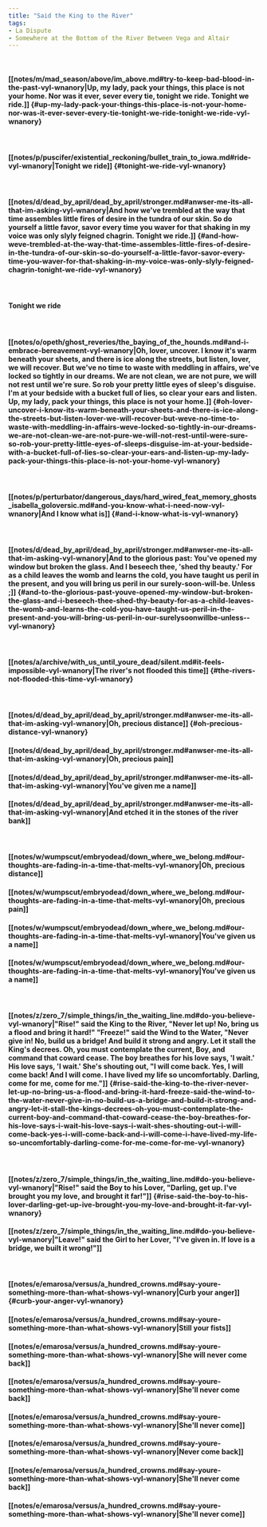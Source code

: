 ```yaml
---
title: "Said the King to the River"
tags:
- La Dispute
- Somewhere at the Bottom of the River Between Vega and Altair
---
```

&nbsp;
#### [[notes/m/mad_season/above/im_above.md#try-to-keep-bad-blood-in-the-past-vyl-wnanory|Up, my lady, pack your things, this place is not your home. Nor was it ever, sever every tie, tonight we ride. Tonight we ride.]] {#up-my-lady-pack-your-things-this-place-is-not-your-home-nor-was-it-ever-sever-every-tie-tonight-we-ride-tonight-we-ride-vyl-wnanory}
&nbsp;
#### [[notes/p/puscifer/existential_reckoning/bullet_train_to_iowa.md#ride-vyl-wnanory|Tonight we ride]] {#tonight-we-ride-vyl-wnanory}
&nbsp;
#### [[notes/d/dead_by_april/dead_by_april/stronger.md#anwser-me-its-all-that-im-asking-vyl-wnanory|And how we've trembled at the way that time assembles little fires of desire in the tundra of our skin. So do yourself a little favor, savor every time you waver for that shaking in my voice was only slyly feigned chagrin. Tonight we ride.]] {#and-how-weve-trembled-at-the-way-that-time-assembles-little-fires-of-desire-in-the-tundra-of-our-skin-so-do-yourself-a-little-favor-savor-every-time-you-waver-for-that-shaking-in-my-voice-was-only-slyly-feigned-chagrin-tonight-we-ride-vyl-wnanory}
&nbsp;
#### Tonight we ride
&nbsp;
#### [[notes/o/opeth/ghost_reveries/the_baying_of_the_hounds.md#and-i-embrace-bereavement-vyl-wnanory|Oh, lover, uncover. I know it's warm beneath your sheets, and there is ice along the streets, but listen, lover, we will recover. But we've no time to waste with meddling in affairs, we've locked so tightly in our dreams. We are not clean, we are not pure, we will not rest until we're sure. So rob your pretty little eyes of sleep's disguise. I'm at your bedside with a bucket full of lies, so clear your ears and listen. Up, my lady, pack your things, this place is not your home.]] {#oh-lover-uncover-i-know-its-warm-beneath-your-sheets-and-there-is-ice-along-the-streets-but-listen-lover-we-will-recover-but-weve-no-time-to-waste-with-meddling-in-affairs-weve-locked-so-tightly-in-our-dreams-we-are-not-clean-we-are-not-pure-we-will-not-rest-until-were-sure-so-rob-your-pretty-little-eyes-of-sleeps-disguise-im-at-your-bedside-with-a-bucket-full-of-lies-so-clear-your-ears-and-listen-up-my-lady-pack-your-things-this-place-is-not-your-home-vyl-wnanory}
&nbsp;
#### [[notes/p/perturbator/dangerous_days/hard_wired_feat_memory_ghosts_isabella_goloversic.md#and-you-know-what-i-need-now-vyl-wnanory|And I know what is]] {#and-i-know-what-is-vyl-wnanory}
&nbsp;
#### [[notes/d/dead_by_april/dead_by_april/stronger.md#anwser-me-its-all-that-im-asking-vyl-wnanory|And to the glorious past: You've opened my window but broken the glass. And I beseech thee, 'shed thy beauty.' For as a child leaves the womb and learns the cold, you have taught us peril in the present, and you will bring us peril in our surely-soon-will-be. Unless ;]] {#and-to-the-glorious-past-youve-opened-my-window-but-broken-the-glass-and-i-beseech-thee-shed-thy-beauty-for-as-a-child-leaves-the-womb-and-learns-the-cold-you-have-taught-us-peril-in-the-present-and-you-will-bring-us-peril-in-our-surelysoonwillbe-unless--vyl-wnanory}
&nbsp;
#### [[notes/a/archive/with_us_until_youre_dead/silent.md#it-feels-impossible-vyl-wnanory|The river's not flooded this time]] {#the-rivers-not-flooded-this-time-vyl-wnanory}
&nbsp;
#### [[notes/d/dead_by_april/dead_by_april/stronger.md#anwser-me-its-all-that-im-asking-vyl-wnanory|Oh, precious distance]] {#oh-precious-distance-vyl-wnanory}
#### [[notes/d/dead_by_april/dead_by_april/stronger.md#anwser-me-its-all-that-im-asking-vyl-wnanory|Oh, precious pain]]
#### [[notes/d/dead_by_april/dead_by_april/stronger.md#anwser-me-its-all-that-im-asking-vyl-wnanory|You've given me a name]]
#### [[notes/d/dead_by_april/dead_by_april/stronger.md#anwser-me-its-all-that-im-asking-vyl-wnanory|And etched it in the stones of the river bank]]
&nbsp;
#### [[notes/w/wumpscut/embryodead/down_where_we_belong.md#our-thoughts-are-fading-in-a-time-that-melts-vyl-wnanory|Oh, precious distance]]
#### [[notes/w/wumpscut/embryodead/down_where_we_belong.md#our-thoughts-are-fading-in-a-time-that-melts-vyl-wnanory|Oh, precious pain]]
#### [[notes/w/wumpscut/embryodead/down_where_we_belong.md#our-thoughts-are-fading-in-a-time-that-melts-vyl-wnanory|You've given us a name]]
#### [[notes/w/wumpscut/embryodead/down_where_we_belong.md#our-thoughts-are-fading-in-a-time-that-melts-vyl-wnanory|You've given us a name]]
&nbsp;
#### [[notes/z/zero_7/simple_things/in_the_waiting_line.md#do-you-believe-vyl-wnanory|"Rise!" said the King to the River, "Never let up! No, bring us a flood and bring it hard!" "Freeze!" said the Wind to the Water, "Never give in! No, build us a bridge! And build it strong and angry. Let it stall the King's decrees. Oh, you must contemplate the current, Boy, and command that coward cease. The boy breathes for his love says, 'I wait.' His love says, 'I wait.' She's shouting out, "I will come back. Yes, I will come back! And I will come. I have lived my life so uncomfortably. Darling, come for me, come for me."]] {#rise-said-the-king-to-the-river-never-let-up-no-bring-us-a-flood-and-bring-it-hard-freeze-said-the-wind-to-the-water-never-give-in-no-build-us-a-bridge-and-build-it-strong-and-angry-let-it-stall-the-kings-decrees-oh-you-must-contemplate-the-current-boy-and-command-that-coward-cease-the-boy-breathes-for-his-love-says-i-wait-his-love-says-i-wait-shes-shouting-out-i-will-come-back-yes-i-will-come-back-and-i-will-come-i-have-lived-my-life-so-uncomfortably-darling-come-for-me-come-for-me-vyl-wnanory}
&nbsp;
#### [[notes/z/zero_7/simple_things/in_the_waiting_line.md#do-you-believe-vyl-wnanory|"Rise!" said the Boy to his Lover, "Darling, get up. I've brought you my love, and brought it far!"]] {#rise-said-the-boy-to-his-lover-darling-get-up-ive-brought-you-my-love-and-brought-it-far-vyl-wnanory}
#### [[notes/z/zero_7/simple_things/in_the_waiting_line.md#do-you-believe-vyl-wnanory|"Leave!" said the Girl to her Lover, "I've given in. If love is a bridge, we built it wrong!"]]
&nbsp;
#### [[notes/e/emarosa/versus/a_hundred_crowns.md#say-youre-something-more-than-what-shows-vyl-wnanory|Curb your anger]] {#curb-your-anger-vyl-wnanory}
#### [[notes/e/emarosa/versus/a_hundred_crowns.md#say-youre-something-more-than-what-shows-vyl-wnanory|Still your fists]]
#### [[notes/e/emarosa/versus/a_hundred_crowns.md#say-youre-something-more-than-what-shows-vyl-wnanory|She will never come back]]
#### [[notes/e/emarosa/versus/a_hundred_crowns.md#say-youre-something-more-than-what-shows-vyl-wnanory|She'll never come back]]
#### [[notes/e/emarosa/versus/a_hundred_crowns.md#say-youre-something-more-than-what-shows-vyl-wnanory|She'll never come]]
#### [[notes/e/emarosa/versus/a_hundred_crowns.md#say-youre-something-more-than-what-shows-vyl-wnanory|Never come back]]
#### [[notes/e/emarosa/versus/a_hundred_crowns.md#say-youre-something-more-than-what-shows-vyl-wnanory|She'll never come back]]
#### [[notes/e/emarosa/versus/a_hundred_crowns.md#say-youre-something-more-than-what-shows-vyl-wnanory|She'll never come]]
